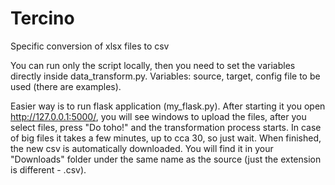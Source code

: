 # Tercino
Specific conversion of xlsx files to csv

You can run only the script locally, then you need to set the variables directly inside data_transform.py.
Variables: source, target, config file to be used (there are examples).

Easier way is to run flask application (my_flask.py). After starting it you open http://127.0.0.1:5000/, you will see windows to upload the files, after you select files, press "Do toho!" and the transformation process starts. In case of big files it takes a few minutes, up to cca 30, so just wait. When finished, the new csv is automatically downloaded. You will find it in your "Downloads" folder under the same name as the source (just the extension is different - .csv).
